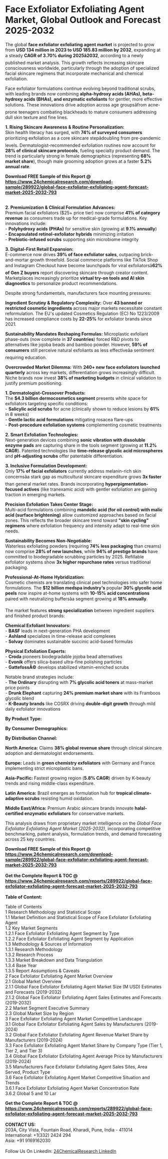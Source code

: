 <h1>Face Exfoliator Exfoliating Agent Market, Global Outlook and Forecast 2025-2032</h1><p>The global <strong>face exfoliator exfoliating agent market</strong> is projected to grow from <strong>USD 134 million in 2023 to USD 185.83 million by 2032</strong>, expanding at a steady <strong>CAGR of 3.70% during 2025â2032</strong>, according to a newly published market analysis. This growth reflects increasing skincare consciousness worldwide, particularly through the adoption of specialized facial skincare regimens that incorporate mechanical and chemical exfoliation.</p><p>Face exfoliator formulations continue evolving beyond traditional scrubs, with leading brands now combining <strong>alpha-hydroxy acids (AHAs), beta-hydroxy acids (BHAs), and enzymatic exfoliants</strong> for gentler, more effective solutions. These innovations drive adoption across age groupsâfrom acne-prone teenagers combating blackheads to mature consumers addressing dull skin texture and fine lines.</p><p><strong>1. Rising Skincare Awareness &amp; Routine Personalization:</strong><br>
Skin health literacy has surged, with <strong>74% of surveyed consumers</strong> prioritizing exfoliation as a core skincare stepâdoubling from pre-pandemic levels. Dermatologist-recommended exfoliation routines now account for <strong>28% of clinical skincare protocols</strong>, fueling specialty product demand. The trend is particularly strong in female demographics (representing <strong>68% market share</strong>), though male grooming adoption grows at a faster <strong>5.2% annual rate</strong>.</p><div><b>Download FREE Sample of this Report @ 
            <a href="https://www.24chemicalresearch.com/download-sample/289922/global-face-exfoliator-exfoliating-agent-forecast-market-2025-2032-793">
            https://www.24chemicalresearch.com/download-sample/289922/global-face-exfoliator-exfoliating-agent-forecast-market-2025-2032-793</a></b></div><br><p><strong>2. Premiumization &amp; Clinical Formulation Advances:</strong><br>
Premium facial exfoliators ($25+ price tier) now comprise <strong>41% of category revenue</strong> as consumers trade up for medical-grade formulations. Key innovations include:<br>
- <strong>Polyhydroxy acids (PHAs)</strong> for sensitive skin (growing at <strong>9.1% annually</strong>)<br>
- <strong>Encapsulated retinol-exfoliator hybrids</strong> minimizing irritation<br>
- <strong>Prebiotic-infused scrubs</strong> supporting skin microbiome integrity</p><p><strong>3. Digital-First Retail Expansion:</strong><br>
E-commerce now drives <strong>39% of face exfoliator sales</strong>, outpacing brick-and-mortar growth threefold. Social commerce platforms like TikTok Shop and Instagram Checkout have become launchpads for viral exfoliatorsâ<strong>62% of Gen Z buyers</strong> report discovering skincare through creator content. Marketplaces increasingly prioritize <strong>virtual try-on tools and AI skin diagnostics</strong> to personalize product recommendations.</p><p>Despite strong fundamentals, manufacturers face mounting pressures:</p><p><strong>Ingredient Scrutiny &amp; Regulatory Complexity:</strong> Over <strong>43 banned or restricted cosmetic ingredients</strong> across major markets necessitate constant reformulation. The EU's updated Cosmetics Regulation (EC) No 1223/2009 has increased compliance costs by <strong>22-25%</strong> for exfoliator brands since 2021.</p><p><strong>Sustainability Mandates Reshaping Formulas:</strong> Microplastic exfoliant phase-outs (now complete in <strong>37 countries</strong>) forced R&amp;D pivots to alternatives like jojoba beads and bamboo powder. However, <strong>59% of consumers</strong> still perceive natural exfoliants as less effectiveâa sentiment requiring education.</p><p><strong>Overcrowded Market Dilemma:</strong> With <strong>240+ new face exfoliators launched quarterly</strong> across key markets, differentiation grows increasingly difficult. Niche brands now invest <strong>38% of marketing budgets</strong> in clinical validation to justify premium positioning.</p><p><strong>1. Dermatologist-Crossover Products:</strong><br>
The <strong>$4.3 billion dermocosmetics segment</strong> presents white space for exfoliators targeting specific conditions: <br>
- <strong>Salicylic acid scrubs</strong> for acne (clinically shown to reduce lesions by <strong>61%</strong> in 8 weeks)<br>
- <strong>Gentle lactic acid formulations</strong> mitigating rosacea flare-ups<br>
- <strong>Post-procedure exfoliation systems</strong> complementing cosmetic treatments</p><p><strong>2. Smart Exfoliation Technologies:</strong><br>
Next-generation devices combining <strong>sonic vibration with dissoluble enzyme pads</strong> are capturing share in the tools segment (growing at <strong>11.2% CAGR</strong>). Patented technologies like <strong>time-release glycolic acid microspheres</strong> and <strong>pH-adjusting scrubs</strong> offer patentable differentiation.</p><p><strong>3. Inclusive Formulation Development:</strong><br>
Only <strong>17% of facial exfoliators</strong> currently address melanin-rich skin concernsâa stark gap as multicultural skincare expenditure grows <strong>3x faster</strong> than general market rates. Brands incorporating <strong>hyperpigmentation-focused actives</strong> (like tranexamic acid) with gentler exfoliation are gaining traction in emerging markets.</p><p><strong>Precision Exfoliation Takes Center Stage:</strong><br>
	Multi-acid formulations combining <strong>mandelic acid (for oil control) with malic acid (surface brightening)</strong> allow customized approaches based on facial zones. This reflects the broader skincare trend toward <strong>"skin cycling" regimens</strong> where exfoliation frequency and intensity adapt to real-time skin needs.</p><p><strong>Sustainability Becomes Non-Negotiable:</strong><br>
	Waterless exfoliating powders (requiring <strong>74% less packaging</strong> than creams) now comprise <strong>28% of new launches</strong>, while <strong>94% of prestige brands</strong> have committed to biodegradable scrubbing particles by 2025. Refillable exfoliator systems show <strong>3x higher repurchase rates</strong> versus traditional packaging.</p><p><strong>Professional-At-Home Hybridization:</strong><br>
	Cosmetic chemists are translating clinical peel technologies into safer home formulations. The <strong>$12 billion medspa industry's</strong> popular <strong>30% glycolic acid peels</strong> now inspire at-home systems with <strong>10-15% acid concentrations</strong> paired with neutralizing buffersâa segment growing at <strong>18% annually</strong>.</p><p>The market features <strong>strong specialization</strong> between ingredient suppliers and finished product brands:</p><p><strong>Chemical Exfoliant Innovators:</strong><br>
- <strong>BASF</strong> leads in next-generation PHA development<br>
- <strong>Ashland</strong> specializes in time-release acid complexes<br>
- <strong>Solvay</strong> dominates sustainable succinic acid-based formulas</p><p><strong>Physical Exfoliation Experts:</strong><br>
- <strong>Croda</strong> pioneers biodegradable jojoba bead alternatives<br>
- <strong>Evonik</strong> offers silica-based ultra-fine polishing particles<br>
- <strong>GattefossÃ©</strong> develops stabilized vitamin-enriched scrubs</p><p>Notable brand strategies include:<br>
- <strong>The Ordinary</strong> disrupting with <strong>7% glycolic acid toners</strong> at mass-market price points<br>
- <strong>Drunk Elephant</strong> capturing <strong>24% premium market share</strong> with its Framboos glycolic blend<br>
- <strong>K-Beauty brands</strong> like COSRX driving <strong>double-digit growth</strong> through mild daily exfoliator innovations</p><p><strong>By Product Type:</strong></p><p><strong>By Consumer Demographics:</strong></p><p><strong>By Distribution Channel:</strong></p><p><strong>North America:</strong> Claims <strong>38% global revenue share</strong> through clinical skincare adoption and dermatologist endorsements.</p><p><strong>Europe:</strong> Leads in <strong>green chemistry exfoliators</strong> with Germany and France implementing strict microplastic bans.</p><p><strong>Asia-Pacific:</strong> Fastest growing region (<strong>5.8% CAGR</strong>) driven by K-beauty trends and rising middle-class expenditure.</p><p><strong>Latin America:</strong> Brazil emerges as formulation hub for <strong>tropical climate-adaptive scrubs</strong> resisting humid oxidation.</p><p><strong>Middle East/Africa:</strong> Premium Arabic skincare brands innovate <strong>halal-certified enzymatic exfoliators</strong> for conservative markets.</p><p>This analysis draws from proprietary market intelligence on the <em>Global Face Exfoliator Exfoliating Agent Market (2025-2032)</em>, incorporating competitive benchmarking, patent analysis, formulation trends, and demand forecasting across 25 key countries.</p><div><b>Download FREE Sample of this Report @ 
            <a href="https://www.24chemicalresearch.com/download-sample/289922/global-face-exfoliator-exfoliating-agent-forecast-market-2025-2032-793">
            https://www.24chemicalresearch.com/download-sample/289922/global-face-exfoliator-exfoliating-agent-forecast-market-2025-2032-793</a></b></div><br><div><b>Get the Complete Report & TOC @ 
            <a href="https://www.24chemicalresearch.com/reports/289922/global-face-exfoliator-exfoliating-agent-forecast-market-2025-2032-793">
            https://www.24chemicalresearch.com/reports/289922/global-face-exfoliator-exfoliating-agent-forecast-market-2025-2032-793</a></b></div><br>
            <b>Table of Content:</b><p>Table of Contents<br />
1 Research Methodology and Statistical Scope<br />
1.1 Market Definition and Statistical Scope of Face Exfoliator Exfoliating Agent<br />
1.2 Key Market Segments<br />
1.2.1 Face Exfoliator Exfoliating Agent Segment by Type<br />
1.2.2 Face Exfoliator Exfoliating Agent Segment by Application<br />
1.3 Methodology & Sources of Information<br />
1.3.1 Research Methodology<br />
1.3.2 Research Process<br />
1.3.3 Market Breakdown and Data Triangulation<br />
1.3.4 Base Year<br />
1.3.5 Report Assumptions & Caveats<br />
2 Face Exfoliator Exfoliating Agent Market Overview<br />
2.1 Global Market Overview<br />
2.1.1 Global Face Exfoliator Exfoliating Agent Market Size (M USD) Estimates and Forecasts (2019-2032)<br />
2.1.2 Global Face Exfoliator Exfoliating Agent Sales Estimates and Forecasts (2019-2032)<br />
2.2 Market Segment Executive Summary<br />
2.3 Global Market Size by Region<br />
3 Face Exfoliator Exfoliating Agent Market Competitive Landscape<br />
3.1 Global Face Exfoliator Exfoliating Agent Sales by Manufacturers (2019-2024)<br />
3.2 Global Face Exfoliator Exfoliating Agent Revenue Market Share by Manufacturers (2019-2024)<br />
3.3 Face Exfoliator Exfoliating Agent Market Share by Company Type (Tier 1, Tier 2, and Tier 3)<br />
3.4 Global Face Exfoliator Exfoliating Agent Average Price by Manufacturers (2019-2024)<br />
3.5 Manufacturers Face Exfoliator Exfoliating Agent Sales Sites, Area Served, Product Type<br />
3.6 Face Exfoliator Exfoliating Agent Market Competitive Situation and Trends<br />
3.6.1 Face Exfoliator Exfoliating Agent Market Concentration Rate<br />
3.6.2 Global 5 and 10 Lar</p><div><b>Get the Complete Report & TOC @ 
            <a href="https://www.24chemicalresearch.com/reports/289922/global-face-exfoliator-exfoliating-agent-forecast-market-2025-2032-793">
            https://www.24chemicalresearch.com/reports/289922/global-face-exfoliator-exfoliating-agent-forecast-market-2025-2032-793</a></b></div><br><b>CONTACT US:</b><br>
            203A, City Vista, Fountain Road, Kharadi, Pune, India - 411014<br>
            International: +1(332) 2424 294<br>
            Asia: +91 9169162030 <br><br>
            Follow Us On LinkedIn: <a href="https://www.linkedin.com/company/24chemicalresearch/">24ChemicalResearch LinkedIn</a>